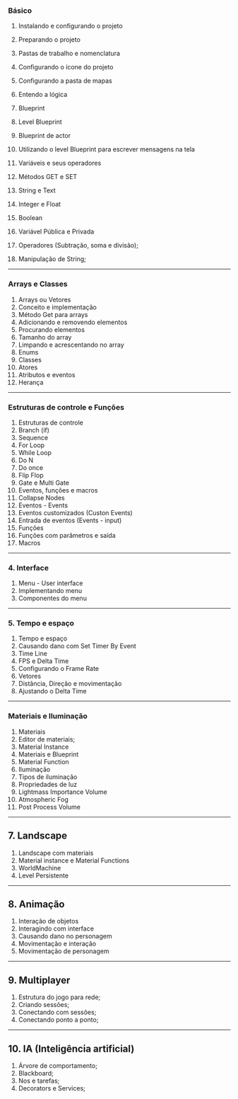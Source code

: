 ### Básico
1. Instalando e configurando o projeto

1. Preparando o projeto
  1. Pastas de trabalho e nomenclatura
  1. Configurando o ícone do projeto
  1. Configurando a pasta de mapas
  1. Entendo a lógica
1. Blueprint
  1. Level Blueprint
  1. Blueprint de actor
  1. Utilizando o level Blueprint para escrever mensagens na tela
1. Variáveis e seus operadores
  1. Métodos GET e SET
  1. String e Text
  1. Integer e Float
  1. Boolean
  1. Variável Pública e Privada
  1. Operadores (Subtração, soma e divisão);
  1. Manipulação de String;
***
### Arrays e Classes  
1. Arrays ou Vetores
  1. Conceito e implementação
  1. Método Get para arrays
  1. Adicionando e removendo elementos
  1. Procurando elementos
  1. Tamanho do array
  1. Limpando e acrescentando no array
1. Enums
1. Classes
  1. Atores
  1. Atributos e eventos
  1. Herança   
***
### Estruturas de controle e Funções
1. Estruturas de controle
  1. Branch (if)
  1. Sequence
  1. For Loop
  1. While Loop
  1. Do N
  1. Do once
  1. Flip Flop
  1. Gate e Multi Gate
1. Eventos, funções e macros
  1. Collapse Nodes
  1. Eventos - Events
  1. Eventos customizados (Custon Events)
  1. Entrada de eventos (Events - input)
  1. Funções
  1. Funções com parâmetros e saída
  1. Macros
***
### 4. Interface
1. Menu - User interface
  1. Implementando menu
  1. Componentes do menu
***
###  5. Tempo e espaço
1. Tempo e espaço
  1. Causando dano com Set Timer By Event
  1. Time Line
  1. FPS e Delta Time
  1. Configurando o Frame Rate
  1. Vetores
  1. Distância, Direção e movimentação
  1. Ajustando o Delta Time   
***
### Materiais e Iluminação
1. Materiais
  1. Editor de materiais;
  1. Material Instance
  1. Materiais e Blueprint
  1. Material Function
1. Iluminação
  1. Tipos de iluminação
  1. Propriedades de luz
  1. Lightmass Importance Volume
  1. Atmospheric Fog
  1. Post Process Volume  
***
## 7. Landscape
1. Landscape com materiais
1. Material instance e Material Functions
1. WorldMachine
1. Level Persistente
***
## 8. Animação
1. Interação de objetos
1. Interagindo com interface
1. Causando dano no personagem
1. Movimentação e interação
1. Movimentação de personagem
***
## 9. Multiplayer
1. Estrutura do jogo para rede;
1. Criando sessões;
1. Conectando com sessões;
1. Conectando ponto a ponto;
***
## 10. IA (Inteligência artificial)
1. Árvore de comportamento;
1. Blackboard;
1. Nos e tarefas;
1. Decorators e Services;
